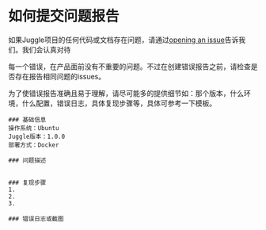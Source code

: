 # 如何提交问题报告

如果Juggle项目的任何代码或文档存在问题，请通过[opening an issue](https://github.com/somta/Juggle/issues/new)告诉我们。我们会认真对待

每一个错误，在产品面前没有不重要的问题。不过在创建错误报告之前，请检查是否存在报告相同问题的issues。

为了使错误报告准确且易于理解，请尽可能多的提供细节如：那个版本，什么环境，什么配置，错误日志，具体复现步骤等，具体可参考一下模板。

```
### 基础信息
操作系统：Ubuntu
Juggle版本：1.0.0
部署方式：Docker

### 问题描述


### 复现步骤
1.
2.
3.

### 错误日志或截图

```



